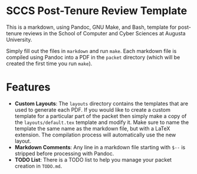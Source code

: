 # SCCS Post-Tenure Review Template

This is a markdown, using Pandoc, GNU Make, and Bash, template for post-tenure
reviews in the School of Computer and Cyber Sciences at Augusta University.

Simply fill out the files in `markdown` and run `make`. Each markdown file is
compiled using Pandoc into a PDF in the `packet` directory (which will be
created the first time you run `make`).

# Features
- **Custom Layouts**: The `layouts` directory contains the templates that are
used to generate each PDF. If you would like to create a custom template for a
particular part of the packet then simply make a copy of the
`layouts/default.tex` template and modify it. Make sure to name the template the
same name as the markdown file, but with a LaTeX extension. The compilation
process will automatically use the new layout. 
- **Markdown Comments**: Any line in a markdown file starting with `$--` is
  stripped before processing with Pandoc.
- **TODO List**: There is a TODO list to help you manage your packet creation in
  `TODO.md`. 